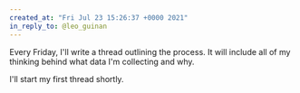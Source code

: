 ```yaml
---
created_at: "Fri Jul 23 15:26:37 +0000 2021"
in_reply_to: @leo_guinan
---
```


Every Friday, I'll write a thread outlining the process. It will include all of my thinking behind what data I'm collecting and why.

I'll start my first thread shortly.